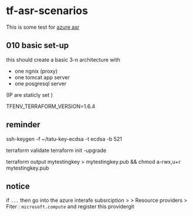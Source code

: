 # tf-asr-scenarios

This is some test for [azure asr](https://azure.microsoft.com/fr-fr/products/site-recovery)

## 010 basic set-up

this should create a basic 3-n architecture with
- one ngnix (proxy)
- one tomcat app server
- one posgresql server

(IP are staticly set )


TFENV_TERRAFORM_VERSION=1.6.4

## reminder

ssh-keygen -f ~/tatu-key-ecdsa -t ecdsa -b 521

terraform validate
terraform init -upgrade

terraform output mytestingkey > mytestingkey.pub && chmod a-rwx,u+r mytestingkey.pub

## notice 

if `...` then go into the azure interafe subsrciption > <seletec subscription> >  Resource providers > Fiter : `microsoft.compute` and register this providergit 
